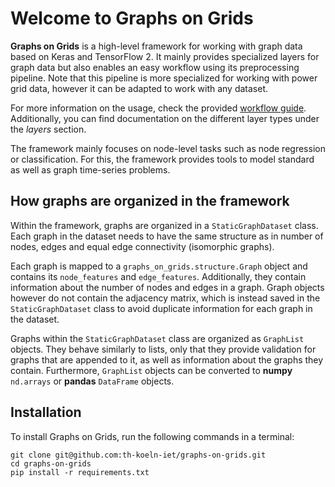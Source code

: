 # Welcome to Graphs on Grids

**Graphs on Grids** is a high-level framework for working with graph data based on Keras and TensorFlow 2.
It mainly provides specialized layers for graph data but also enables an easy workflow using its preprocessing pipeline.
Note that this pipeline is more specialized for working with power grid data, however it can be adapted
to work with any dataset.

For more information on the usage, check the provided [workflow guide](/usage/workflow).
Additionally, you can find documentation on the different layer types under the _layers_ section.

The framework mainly focuses on node-level tasks such as node regression or classification. For this, the framework 
provides tools to model standard as well as graph time-series problems.

## How graphs are organized in the framework
Within the framework, graphs are organized in a `StaticGraphDataset` class. Each graph in the dataset needs to have
the same structure as in number of nodes, edges and equal edge connectivity (isomorphic graphs).

Each graph is mapped to a `graphs_on_grids.structure.Graph` object and contains its `node_features` and `edge_features`. Additionally,
they contain information about the number of nodes and edges in a graph. Graph objects however
do not contain the adjacency matrix, which is instead saved in the `StaticGraphDataset` class to avoid duplicate information
for each graph in the dataset.

Graphs within the `StaticGraphDataset` class are organized as `GraphList` objects. They behave similarly to lists, only 
that they provide validation for graphs that are appended to it, as well as information about the graphs they contain.
Furthermore, `GraphList` objects can be converted to **numpy** `nd.arrays` or **pandas** `DataFrame` objects.

## Installation
To install Graphs on Grids, run the following commands in a terminal:
```commandline
git clone git@github.com:th-koeln-iet/graphs-on-grids.git
cd graphs-on-grids
pip install -r requirements.txt
```
